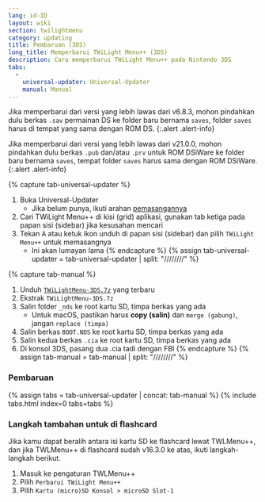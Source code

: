 ```yaml
---
lang: id-ID
layout: wiki
section: twilightmenu
category: updating
title: Pembaruan (3DS)
long_title: Memperbarui TWiLight Menu++ (3DS)
description: Cara memperbarui TWiLight Menu++ pada Nintendo 3DS
tabs:
  - 
    universal-updater: Universal-Updater
    manual: Manual
---
```


Jika memperbarui dari versi yang lebih lawas dari v6.8.3, mohon pindahkan dulu berkas `.sav` permainan DS ke folder baru bernama `saves`, folder `saves` harus di tempat yang sama dengan ROM DS.
{:.alert .alert-info}

Jika memperbarui dari versi yang lebih lawas dari v21.0.0, mohon pindahkan dulu berkas `.pub` dan/atau `.prv` untuk ROM DSiWare ke folder baru bernama `saves`, tempat folder `saves` harus sama dengan ROM DSiWare.
{:.alert .alert-info}

{% capture tab-universal-updater %}
1. Buka Universal-Updater
   - Jika belum punya, ikuti arahan [pemasangannya](installing-3ds)
1. Cari TWiLight Menu++ di kisi (grid) aplikasi, gunakan tab ketiga pada papan sisi (sidebar) jika kesusahan mencari
1. Tekan <kbd class="face">A</kbd> atau ketuk ikon unduh di papan sisi (sidebar) dan pilih `TWiLight Menu++` untuk memasangnya
   - Ini akan lumayan lama
{% endcapture %}
{% assign tab-universal-updater = tab-universal-updater | split: "////////" %}

{% capture tab-manual %}
1. Unduh [`TWiLightMenu-3DS.7z`](https://github.com/DS-Homebrew/TWiLightMenu/releases/latest/download/TWiLightMenu-3DS.7z) yang terbaru
1. Ekstrak `TWiLightMenu-3DS.7z`
1. Salin folder `_nds` ke root kartu SD, timpa berkas yang ada
   - Untuk macOS, pastikan harus **copy (salin)** dan `merge (gabung)`, jangan `replace (timpa)`
1. Salin berkas `BOOT.NDS` ke root kartu SD, timpa berkas yang ada
1. Salin kedua berkas `.cia` ke root kartu SD, timpa berkas yang ada
1. Di konsol 3DS, pasang dua .cia tadi dengan FBI
{% endcapture %}
{% assign tab-manual = tab-manual | split: "////////" %}

### Pembaruan

{% assign tabs = tab-universal-updater | concat: tab-manual %}
{% include tabs.html index=0 tabs=tabs %}

### Langkah tambahan untuk di flashcard

Jika kamu dapat beralih antara isi kartu SD ke flashcard lewat TWLMenu++, dan jika TWLMenu++ di flashcard sudah v16.3.0 ke atas, ikuti langkah-langkah berikut.

1. Masuk ke pengaturan TWLMenu++
1. Pilih `Perbarui TWiLight Menu++`
1. Pilih `Kartu (micro)SD Konsol > microSD Slot-1`
